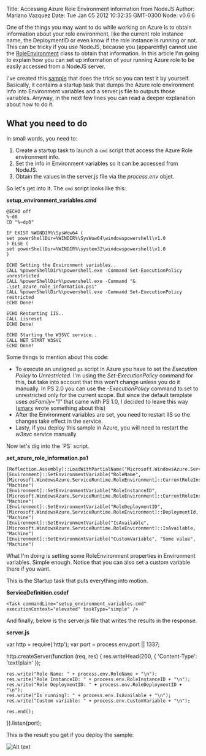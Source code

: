 Title: Accessing Azure Role Environment information from NodeJS
Author: Mariano Vazquez
Date: Tue Jan 05 2012 10:32:35 GMT-0300
Node: v0.6.6

One of the things you may want to do while working on Azure is to obtain information about your role environment, like the current role instance name, the DeploymentID or even know if the role instance is running or not. This can be tricky if you use NodeJS, because you (apparently) cannot use the [RoleEnvironment](http://msdn.microsoft.com/es-es/library/ee773173.aspx) class to obtain that information. In this article I'm going to explain how you can set up information of your running Azure role to be easily accessed from a NodeJS server.

I've created this [sample](https://github.com/nanovazquez/nodeonazure-blog/tree/master/articles/accessing-azure-role-environment-information-from-node/startup-task-sample) that does the trick so you can test it by yourself. Basically, it contains a startup task that dumps the Azure role environment info into Environment variables and a server.js file to outputs those variables. Anyway, in the next few lines you can read a deeper explanation about how to do it.

## What you need to do

In small words, you need to: 

1. Create a startup task to launch a `cmd` script that access the Azure Role environment info.
2. Set the info in Environment variables so it can be accessed from NodeJS.
3. Obtain the values in the server.js file via the *process.env* objet.

So let's get into it. The `cmd` script looks like this:

**setup_environment_variables.cmd**

	@ECHO off
	%~d0
	CD "%~dp0"

	IF EXIST %WINDIR%\SysWow64 (
	set powerShellDir=%WINDIR%\SysWow64\windowspowershell\v1.0
	) ELSE (
	set powerShellDir=%WINDIR%\system32\windowspowershell\v1.0
	)

	ECHO Setting the Environment variables..
	CALL %powerShellDir%\powershell.exe -Command Set-ExecutionPolicy unrestricted
	CALL %powerShellDir%\powershell.exe -Command "& .\set_azure_role_information.ps1"
	CALL %powerShellDir%\powershell.exe -Command Set-ExecutionPolicy restricted
	ECHO Done!

	ECHO Restarting IIS..
	CALL iisreset
	ECHO Done!

	ECHO Starting the W3SVC service..
	CALL NET START W3SVC
	ECHO Done!

Some things to mention about this code:

* To execute an unsigned `ps` script in Azure you have to set the *Execution Policy* to *Unrestricted*. I'm using the *Set-ExecutionPolicy* command for this, but take into account that this won't change unless you do it manually. In PS 2.0 you can use the *-ExecutionPolicy* command to set to unrestricted only for the current scope. But since the default template uses *osFamily="1"* that came with PS 1.0, I decided to leave this way ([smarx](http://blog.smarx.com/posts/windows-azure-startup-tasks-tips-tricks-and-gotchas) wrote something about this)
* After the Environment variables are set, you need to restart IIS so the changes take effect in the service.
* Lasty, if you deploy this sample in Azure, you will need to restart the *w3svc* service manually

Now let's dig into the ´PS´ script.

**set_azure_role_information.ps1**

	[Reflection.Assembly]::LoadWithPartialName("Microsoft.WindowsAzure.ServiceRuntime")
	[Environment]::SetEnvironmentVariable("RoleName", [Microsoft.WindowsAzure.ServiceRuntime.RoleEnvironment]::CurrentRoleInstance.Role.Name, "Machine") 
	[Environment]::SetEnvironmentVariable("RoleInstanceID", [Microsoft.WindowsAzure.ServiceRuntime.RoleEnvironment]::CurrentRoleInstance.Id, "Machine")
	[Environment]::SetEnvironmentVariable("RoleDeploymentID", [Microsoft.WindowsAzure.ServiceRuntime.RoleEnvironment]::DeploymentId, "Machine")
	[Environment]::SetEnvironmentVariable("IsAvailable", [Microsoft.WindowsAzure.ServiceRuntime.RoleEnvironment]::IsAvailable, "Machine") 
	[Environment]::SetEnvironmentVariable("CustomVariable", "Some value", "Machine")

What I'm doing is setting some RoleEnvironment properties in Environment variables. Simple enough. Notice that you can also set a custom variable there if you want.

This is the Startup task that puts everything into motion.

**ServiceDefinition.csdef**

	<Task commandLine="setup_environment_variables.cmd" executionContext="elevated" taskType="simple" />

And finally, below is the server.js file that writes the results in the response.

**server.js**

var http = require('http');
var port = process.env.port || 1337;

http.createServer(function (req, res) {
    res.writeHead(200, { 'Content-Type': 'text/plain' });
    
	res.write("Role Name: " + process.env.RoleName + "\n");
	res.write("Role InstanceID: " + process.env.RoleInstanceID + "\n");
	res.write("Role DeploymentID: " + process.env.RoleDeploymentID + "\n");
	res.write("Is running?: " + process.env.IsAvailable + "\n");
	res.write("Custom variable: " + process.env.CustomVariable + "\n");
	
	res.end();
}).listen(port);

This is the result you get if you deploy the sample:

![Alt text](/accessing-azure-role-environment-information-from-node/deployed-sample-task.png "Results in the cloud")